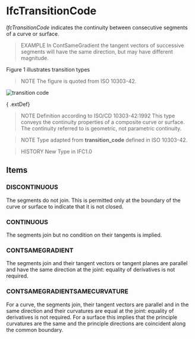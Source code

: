 # IfcTransitionCode

_IfcTransitionCode_ indicates the continuity between consecutive segments of a curve or surface.
<!-- end of short definition -->

> EXAMPLE In ContSameGradient the tangent vectors of successive segments will have the same direction, but may have different magnitude.

Figure 1 illustrates transition types

> NOTE The figure is quoted from ISO 10303-42.

![transition code](../../../../figures/ifctransitioncode.gif "Figure 1 — Transition code")

{ .extDef}
> NOTE Definition according to ISO/CD 10303-42:1992
> This type conveys the continuity properties of a composite curve or surface. The continuity referred to is geometric, not parametric continuity.

> NOTE Type adapted from **transition_code** defined in ISO 10303-42.

> HISTORY New Type in IFC1.0

## Items

### DISCONTINUOUS
The segments do not join. This is permitted only at the boundary of the curve or
surface to indicate that it is not closed.

### CONTINUOUS
The segments join but no condition on their tangents is implied.

### CONTSAMEGRADIENT
The segments join and their tangent vectors or tangent planes are parallel and
have the same direction at the joint: equality of derivatives is not required.

### CONTSAMEGRADIENTSAMECURVATURE
For a curve, the segments join, their tangent vectors are parallel and in the same direction and their curvatures are equal at the joint: equality of derivatives is not required. For a surface this implies that the principle curvatures are the same and the principle directions are coincident along the
common boundary.

